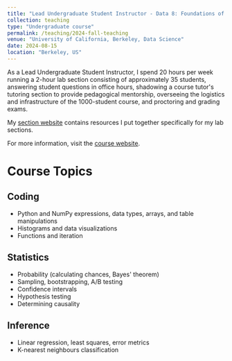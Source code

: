 ```yaml
---
title: "Lead Undergraduate Student Instructor - Data 8: Foundations of Data Science"
collection: teaching
type: "Undergraduate course"
permalink: /teaching/2024-fall-teaching
venue: "University of California, Berkeley, Data Science"
date: 2024-08-15
location: "Berkeley, US"
---
```


As a Lead Undergraduate Student Instructor, I spend 20 hours per week running a 2-hour lab section consisting of approximately 35 students, answering student questions in office hours, shadowing a course tutor's tutoring section to provide pedagogical mentorship, overseeing the logistics and infrastructure of the 1000-student course, and proctoring and grading exams.

My [section website](https://tinyurl.com/aileendata8sp24) contains resources I put together specifically for my lab sections.

For more information, visit the [course website](https://www.data8.org/sp24/).

Course Topics
======

Coding
------
*   Python and NumPy expressions, data types, arrays, and table manipulations
*   Histograms and data visualizations
*   Functions and iteration

Statistics
------
*   Probability (calculating chances, Bayes' theorem)
*   Sampling, bootstrapping, A/B testing
*   Confidence intervals
*   Hypothesis testing
*   Determining causality

Inference
------
*   Linear regression, least squares, error metrics
*   K-nearest neighbours classification